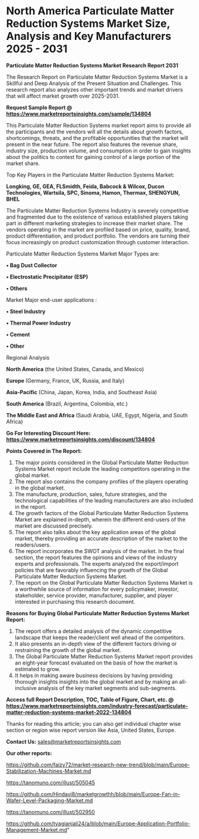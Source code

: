  # North America Particulate Matter Reduction Systems Market Size, Analysis and Key Manufacturers 2025 - 2031

<strong>Particulate Matter Reduction Systems Market Research Report 2031</strong>

The Research Report on Particulate Matter Reduction Systems Market is a Skillful and Deep Analysis of the Present Situation and Challenges. This research report also analyzes other important trends and market drivers that will affect market growth over 2025-2031.

<strong>Request Sample Report @ <a href=https://www.marketreportsinsights.com/sample/134804>https://www.marketreportsinsights.com/sample/134804</a></strong>

This Particulate Matter Reduction Systems market report aims to provide all the participants and the vendors will all the details about growth factors, shortcomings, threats, and the profitable opportunities that the market will present in the near future. The report also features the revenue share, industry size, production volume, and consumption in order to gain insights about the politics to contest for gaining control of a large portion of the market share.

Top Key Players in the Particulate Matter Reduction Systems Market:

<strong>Longking, GE, GEA, FLSmidth, Feida, Babcock & Wilcox, Ducon Technologies, Wartsila, SPC, Sinoma, Hamon, Thermax, SHENGYUN, BHEL</strong>

The Particulate Matter Reduction Systems Industry is severely competitive and fragmented due to the existence of various established players taking part in different marketing strategies to increase their market share. The vendors operating in the market are profiled based on price, quality, brand, product differentiation, and product portfolio. The vendors are turning their focus increasingly on product customization through customer interaction.

Particulate Matter Reduction Systems Market Major Types are:

<strong>• Bag Dust Collector

• Electrostatic Precipitator (ESP)

• Others</strong>

Market Major end-user applications :

<strong>• Steel Industry

• Thermal Power Industry

• Cement

• Other</strong>

Regional Analysis

</u><strong><b>North America</b></strong> (the United States, Canada, and Mexico)

<strong><b>Europe </b></strong>(Germany, France, UK, Russia, and Italy)

<strong><b>Asia-Pacific</b></strong> (China, Japan, Korea, India, and Southeast Asia)

<strong><b>South America</b></strong> (Brazil, Argentina, Colombia, etc.)

<strong><b>The Middle East and Africa</b></strong> (Saudi Arabia, UAE, Egypt, Nigeria, and South Africa)

<strong>Go For Interesting Discount Here: <a href=https://www.marketreportsinsights.com/discount/134804>https://www.marketreportsinsights.com/discount/134804</a></strong>

<strong>Points Covered in The Report:</strong>
<ol>
  <li>The major points considered in the Global Particulate Matter Reduction Systems Market report include the leading competitors operating in the global market.</li>
  <li>The report also contains the company profiles of the players operating in the global market.</li>
  <li>The manufacture, production, sales, future strategies, and the technological capabilities of the leading manufacturers are also included in the report.</li>
  <li>The growth factors of the Global Particulate Matter Reduction Systems Market are explained in-depth, wherein the different end-users of the market are discussed precisely.</li>
  <li>The report also talks about the key application areas of the global market, thereby providing an accurate description of the market to the readers/users.</li>
  <li>The report incorporates the SWOT analysis of the market. In the final section, the report features the opinions and views of the industry experts and professionals. The experts analyzed the export/import policies that are favorably influencing the growth of the Global Particulate Matter Reduction Systems Market.</li>
  <li>The report on the Global Particulate Matter Reduction Systems Market is a worthwhile source of information for every policymaker, investor, stakeholder, service provider, manufacturer, supplier, and player interested in purchasing this research document.</li>
</ol>
<strong>Reasons for Buying Global Particulate Matter Reduction Systems Market Report:</strong>

<ol>
  <li>The report offers a detailed analysis of the dynamic competitive landscape that keeps the reader/client well ahead of the competitors.</li>
  <li>It also presents an in-depth view of the different factors driving or restraining the growth of the global market.</li>
  <li>The Global Particulate Matter Reduction Systems Market report provides an eight-year forecast evaluated on the basis of how the market is estimated to grow.</li>
  <li>It helps in making aware business decisions by having providing thorough insights insights into the global market and by making an all-inclusive analysis of the key market segments and sub-segments.</li>
</ol>
<strong>Access full Report Description, TOC, Table of Figure, Chart, etc. @ <a href=https://www.marketreportsinsights.com/industry-forecast/particulate-matter-reduction-systems-market-2022-134804>https://www.marketreportsinsights.com/industry-forecast/particulate-matter-reduction-systems-market-2022-134804</a></strong>


Thanks for reading this article; you can also get individual chapter wise section or region wise report version like Asia, United States, Europe.

<strong>Contact Us:</strong>
sales@marketreportsinsights.com

<strong>Our other reports:</strong>

<a href=https://github.com/faizy72/market-research-new-trend/blob/main/Europe-Stabilization-Machines-Market.md>https://github.com/faizy72/market-research-new-trend/blob/main/Europe-Stabilization-Machines-Market.md</a>

<a href=https://tanomuno.com/illust/505045>https://tanomuno.com/illust/505045</a>

<a href=https://github.com/Hindavi8/marketgrowthh/blob/main/Europe-Fan-in-Wafer-Level-Packaging-Market.md>https://github.com/Hindavi8/marketgrowthh/blob/main/Europe-Fan-in-Wafer-Level-Packaging-Market.md</a>

<a href=https://tanomuno.com/illust/502950>https://tanomuno.com/illust/502950</a>

<a href=https://github.com/tyagianjali24/a/blob/main/Europe-Application-Portfolio-Management-Market.md>https://github.com/tyagianjali24/a/blob/main/Europe-Application-Portfolio-Management-Market.md</a>"
